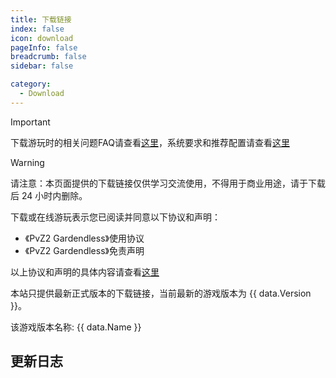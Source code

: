 ```yaml
---
title: 下载链接
index: false
icon: download
pageInfo: false
breadcrumb: false
sidebar: false

category:
  - Download
---
```


<script setup>
import axios from 'axios';
import { ref, onBeforeMount } from 'vue'

// const dataFormat = {
//     "Version": "",
//     "InsideVersion": "",
//     "Download": {
//         "Baidu": "",
//         "Pan123": "",
//         "Quark": "",
//         "Github": "",
//         "Onedrive": "",
//         "OnedriveOrigin": ""
//     }
// }

const data = ref(null);

onBeforeMount(() => {
  axios.get('/jsons/gameinfo.json').then(res => {
    data.value = res.data;
  })
})

</script>

> [!important]
> 下载游玩时的相关问题FAQ请查看[这里](../guide/FAQ.md)，系统要求和推荐配置请查看[这里](../guide/requirement.md)

> [!warning]
> 请注意：本页面提供的下载链接仅供学习交流使用，不得用于商业用途，请于下载后 24 小时内删除。
>
> 下载或在线游玩表示您已阅读并同意以下协议和声明：
>
> - 《PvZ2 Gardendless》使用协议
> - 《PvZ2 Gardendless》免责声明
>
> 以上协议和声明的具体内容请查看[这里](../instructions/)

<!-- 当前游戏有两种游玩方式：

- 下载游戏客户端压缩包游玩，仅支持 `Windows 10/11`系统。
- 在线游玩：[点击进入](https://pvz2-test.gaozih.com)

> [!info]
> 由于游戏资源文件较多，在线游玩可能会有加载速度较慢及卡顿现象，若需要快速加载，请选择下载游戏客户端压缩包游玩。 -->

本站只提供最新正式版本的下载链接<span v-if="data?.Version">，当前最新的游戏版本为 {{ data.Version }}</span>。

<span v-if="data?.Name">该游戏版本名称: {{ data.Name }}</span>

## 更新日志

<template v-if="data?.NewFeatures">

- <li v-for="(item, index) in data.NewFeatures" :key="index">{{ item }}</li>

</template>

<template v-else>暂无</template>

<template v-if="data?.Download.Onedrive">

## Onedrive 链接 <Badge text="无需登录" type="info" /><Badge text="高速" type="tip" /><Badge text="海外" type="warning" />

下载链接：<a :href="data.Download.Onedrive">点击进入</a>

</template>

<template v-if="data?.Download.TmpLink">

## 钛盘链接 <Badge text="无需登录" type="info" /><Badge text="高速" type="tip" />

下载链接：<a :href="data.Download.TmpLink">点击进入</a>

</template>

<template v-if="data?.Download.TmpLink">

## 百度网盘

下载链接：<a :href="data.Download.Baidu">点击进入</a>

</template>

<template v-if="data?.Download.Pan123">

## 123 网盘

下载链接：<a :href="data.Download.Pan123">点击进入</a>

</template>

<template v-if="data?.Download.Quark">

## 夸克网盘

下载链接：<a :href="data.Download.Quark">点击进入</a>

</template>

<template v-if="data?.Download.Mega">

## MEGA 网盘 <Badge text="无需登录" type="info" /><Badge text="高速" type="tip" /><Badge text="海外" type="warning" />

下载链接：<a :href="data.Download.Mega">点击进入</a>

</template>

<template v-if="data?.Download.Feijipan">

## 小飞机网盘 <Badge text="无需登录" type="info" />

下载链接：<a :href="data.Download.Feijipan">点击进入</a>

</template>

<template v-if="data?.Download.Github">

## Github

下载链接：<a :href="data.Download.Github">点击进入</a>

</template>
